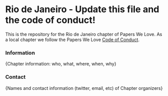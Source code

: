 # Rio de Janeiro - Update this file and the code of conduct!

This is the repository for the Rio de Janeiro chapter of Papers We Love. As a local chapter we follow the Papers We Love [Code of Conduct](https://github.com/papers-we-love/rio-de-janeiro/blob/master/code-of-conduct.md).

### Information

{Chapter information: who, what, where, when, why}

### Contact

{Names and contact information (twitter, email, etc) of Chapter organizers}
